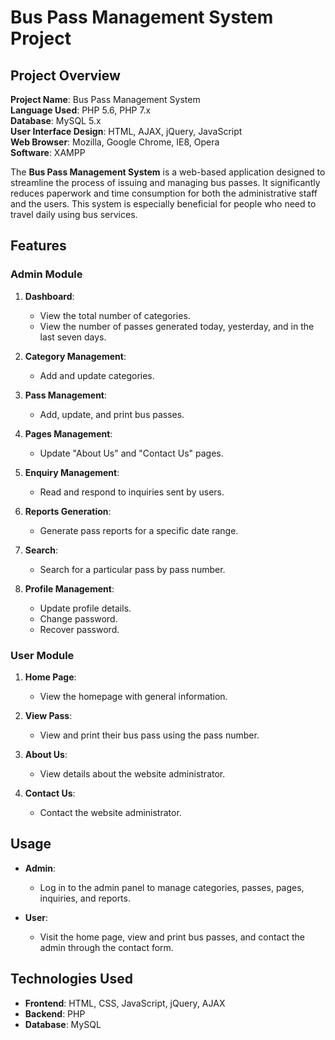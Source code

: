 # Bus Pass Management System Project

## Project Overview

**Project Name**: Bus Pass Management System  
**Language Used**: PHP 5.6, PHP 7.x  
**Database**: MySQL 5.x  
**User Interface Design**: HTML, AJAX, jQuery, JavaScript  
**Web Browser**: Mozilla, Google Chrome, IE8, Opera  
**Software**: XAMPP

The **Bus Pass Management System** is a web-based application designed to streamline the process of issuing and managing bus passes. It significantly reduces paperwork and time consumption for both the administrative staff and the users. This system is especially beneficial for people who need to travel daily using bus services.

## Features

### Admin Module

1. **Dashboard**:  
   - View the total number of categories.
   - View the number of passes generated today, yesterday, and in the last seven days.

2. **Category Management**:  
   - Add and update categories.

3. **Pass Management**:  
   - Add, update, and print bus passes.

4. **Pages Management**:  
   - Update "About Us" and "Contact Us" pages.

5. **Enquiry Management**:  
   - Read and respond to inquiries sent by users.

6. **Reports Generation**:  
   - Generate pass reports for a specific date range.

7. **Search**:  
   - Search for a particular pass by pass number.

8. **Profile Management**:  
   - Update profile details.
   - Change password.
   - Recover password.

### User Module

1. **Home Page**:  
   - View the homepage with general information.

2. **View Pass**:  
   - View and print their bus pass using the pass number.

3. **About Us**:  
   - View details about the website administrator.

4. **Contact Us**:  
   - Contact the website administrator.

## Usage

- **Admin**:  
  - Log in to the admin panel to manage categories, passes, pages, inquiries, and reports.

- **User**:  
  - Visit the home page, view and print bus passes, and contact the admin through the contact form.

## Technologies Used

- **Frontend**: HTML, CSS, JavaScript, jQuery, AJAX
- **Backend**: PHP
- **Database**: MySQL

